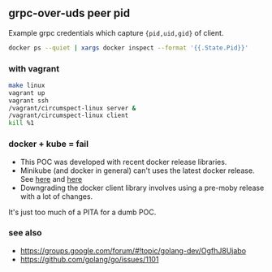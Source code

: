 ## grpc-over-uds peer pid

Example grpc credentials which capture `{pid,uid,gid}` of client.

```sh
docker ps --quiet | xargs docker inspect --format '{{.State.Pid}}'
```

### with vagrant

```sh
make linux
vagrant up
vagrant ssh
/vagrant/circumspect-linux server &
/vagrant/circumspect-linux client
kill %1
```

### docker + kube = fail

 * This POC was developed with recent docker release libraries.
 * Minikube (and docker in general) can't uses the latest docker release.  See [here](https://github.com/kubernetes/kubernetes/issues/40182) and [here](https://github.com/kubernetes/minikube/pull/1542)
 * Downgrading the docker client library involves using a pre-moby release with a lot of changes.

It's just too much of a PITA for a dumb POC.

### see also

 * https://groups.google.com/forum/#!topic/golang-dev/OgfhJ8Ujabo
 * https://github.com/golang/go/issues/1101
